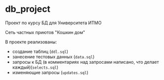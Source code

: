 # db_project
Проект по курсу БД для Университета ИТМО

Сеть частных приютов "Кошкин дом"

В проекте реализованы:

* создание таблиц (`ddl.sql`)
* занесение тестовых данных (`data.sql`)
* запросы к БД (в комментариях над запросами написано, что делает каждый)(`selects.sql`)
* изменяющие запросы (`updates.sql`)
